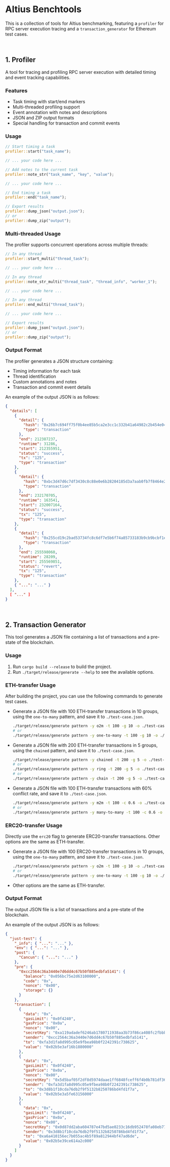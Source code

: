 # Altius Benchtools

This is a collection of tools for Altius benchmarking, featuring a `profiler` for RPC server execution tracing and a `transaction_generator` for Ethereum test cases.

<br>

## 1. Profiler

A tool for tracing and profiling RPC server execution with detailed timing and event tracking capabilities.

### Features

- Task timing with start/end markers
- Multi-threaded profiling support
- Event annotation with notes and descriptions
- JSON and ZIP output formats
- Special handling for transaction and commit events

### Usage

```rust
// Start timing a task
profiler::start("task_name");

// ... your code here ...

// Add notes to the current task
profiler::note_str("task_name", "key", "value");

// ... your code here ...

// End timing a task
profiler::end("task_name");

// Export results
profiler::dump_json("output.json");
// or
profiler::dump_zip("output");
```

### Multi-threaded Usage

The profiler supports concurrent operations across multiple threads:

```rust
// In any thread
profiler::start_multi("thread_task");

// ... your code here ...

// In any thread
profiler::note_str_multi("thread_task", "thread_info", "worker_1");

// ... your code here ...

// In any thread
profiler::end_multi("thread_task");

// ... your code here ...

// Export results
profiler::dump_json("output.json");
// or
profiler::dump_zip("output");
```

### Output Format

The profiler generates a JSON structure containing:
- Timing information for each task
- Thread identification
- Custom annotations and notes
- Transaction and commit event details

An example of the output JSON is as follows:

```json
{
  "details": [
    {
      "detail": {
        "hash": "0x26b7c694ff75f0b4ee85b5ca2e3cc1c332b41a64982c2b454e0493497b8e76b9",
        "type": "transaction"
      },
      "end": 212387237,
      "runtime": 31286,
      "start": 212355951,
      "status": "success",
      "tx": "125",
      "type": "transaction"
    },
    {
      "detail": {
        "hash": "0xbc3d47d6c7df3430c8c88e0e6b28204185d3a7aab0fb7f8464e2b28b0d79d1bd",
        "type": "transaction"
      },
      "end": 232170705,
      "runtime": 163541,
      "start": 232007164,
      "status": "success",
      "tx": "125",
      "type": "transaction"
    },
    {
      "detail": {
        "hash": "0x255cd19c2bad53734fc8c6df7e5b6f74a85733183b9cb9bcbf1e16de9404d87d",
        "type": "transaction"
      },
      "end": 255598060,
      "runtime": 28209,
      "start": 255569851,
      "status": "revert",
      "tx": "125",
      "type": "transaction"
    },
    { "...": "..." }
  ],
  [ "..." ]
}
```

<br>

## 2. Transaction Generator

This tool generates a JSON file containing a list of transactions and a pre-state of the blockchain.

### Usage

1. Run `cargo build --release` to build the project.
2. Run `./target/release/generate --help` to see the available options.

### ETH-transfer Usage

After building the project, you can use the following commands to generate test cases.

- Generate a JSON file with 100 ETH-transfer transactions in 10 groups, using the `one-to-many` pattern, and save it to `./test-case.json`.
  ```bash
  ./target/release/generate pattern -y o2m -t 100 -g 10 -o ./test-case.json
  # or
  ./target/release/generate pattern -y one-to-many -t 100 -g 10 -o ./test-case.json
  ```

- Generate a JSON file with 200 ETH-transfer transactions in 5 groups, using the `chained` pattern, and save it to `./test-case.json`.
  ```bash
  ./target/release/generate pattern -y chained -t 200 -g 5 -o ./test-case.json
  # or
  ./target/release/generate pattern -y ring -t 200 -g 5 -o ./test-case.json
  # or
  ./target/release/generate pattern -y chain -t 200 -g 5 -o ./test-case.json
  ```

- Generate a JSON file with 100 ETH-transfer transactions with 60% conflict rate, and save it to `./test-case.json`.
  ```bash
  ./target/release/generate pattern -y m2m -t 100 -c 0.6 -o ./test-case.json
  # or
  ./target/release/generate pattern -y many-to-many -t 100 -c 0.6 -o ./test-case.json
  ```

### ERC20-transfer Usage

Directly use the `erc20` flag to generate ERC20-transfer transactions. Other options are the same as ETH-transfer.

- Generate a JSON file with 100 ERC20-transfer transactions in 10 groups, using the `one-to-many` pattern, and save it to `./test-case.json`.
  ```bash
  ./target/release/generate pattern -y o2m -t 100 -g 10 -o ./test-case.json --erc20
  # or
  ./target/release/generate pattern -y one-to-many -t 100 -g 10 -o ./test-case.json --erc20
  ```

- Other options are the same as ETH-transfer.

### Output Format

The output JSON file is a list of transactions and a pre-state of the blockchain.

An example of the output JSON is as follows:
```json
{
  "just-test": {
    "_info": { "...": "..." },
    "env": { "...": "..." },
    "post": {
      "Cancun": { "...": "..." }
    },
    "pre": {
      "0xcc2564c36a3440e7d6dd4c67b50f885edbfa5141": {
        "balance": "0x056bc75e2d63100000",
        "code": "0x",
        "nonce": "0x00",
        "storage": {}
      }
    },
    "transaction": [
      {
        "data": "0x",
        "gasLimit": "0x0f4240",
        "gasPrice": "0x0a",
        "nonce": "0x00",
        "secretKey": "0xa119adadef6246ab1780711938aa3b73f86ca408fc2fbbb2fa69135e3ae65c72",
        "sender": "0xcc2564c36a3440e7d6dd4c67b50f885edbfa5141",
        "to": "0xfa3d1fa8d995c05e9fbea98b0f2242391c738625",
        "value": "0x02b5e3af16b1880000"
      },
      {
        "data": "0x",
        "gasLimit": "0x0f4240",
        "gasPrice": "0x0a",
        "nonce": "0x00",
        "secretKey": "0x5d5baf05f2df8d5974daae1ff6848fceff6f4b0b781df360b8a0d6f9b68f96c6",
        "sender": "0xfa3d1fa8d995c05e9fbea98b0f2242391c738625",
        "to": "0x3d8b1f10cda76db2f9f5132b8250786bd4fd1f7a",
        "value": "0x02b5e3a5fe63156000"
      },
      {
        "data": "0x",
        "gasLimit": "0x0f4240",
        "gasPrice": "0x0a",
        "nonce": "0x00",
        "secretKey": "0x0d87dd2aba604787e47bd5ae0233c16db952478fa08eb77d373b1fc807c0ee11",
        "sender": "0x3d8b1f10cda76db2f9f5132b8250786bd4fd1f7a",
        "to": "0xa6a410156ec7b055ac4b5f89a812944bf47ad6de",
        "value": "0x02b5e39ce614a2c000"
      }
    ]
  }
}
```
